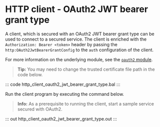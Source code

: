 # HTTP client - OAuth2 JWT bearer grant type

A client, which is secured with an OAuth2 JWT bearer grant type can be used to connect to a secured service. The client is enriched with the `Authorization: Bearer <token>` header by passing the `http:OAuth2JwtBearerGrantConfig` to the `auth` configuration of the client.

For more information on the underlying module, see the [`oauth2` module](https://lib.ballerina.io/ballerina/oauth2/latest/).

>**Tip:** You may need to change the trusted certificate file path in the code below.

::: code http_client_oauth2_jwt_bearer_grant_type.bal :::

Run the client program by executing the command below.

>**Info:** As a prerequisite to running the client, start a sample service secured with OAuth2.

::: out http_client_oauth2_jwt_bearer_grant_type.out :::
